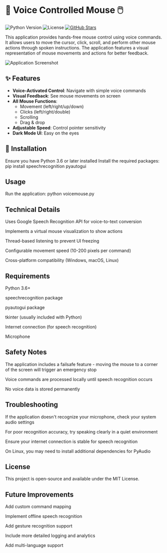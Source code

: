 # 🎤 Voice Controlled Mouse 🖱️

![Python Version](https://img.shields.io/badge/python-3.8+-blue.svg)
![License](https://img.shields.io/badge/license-MIT-green.svg)
[![GitHub Stars](https://img.shields.io/github/stars/Sabin2806/Project001?style=social)](https://github.com/Sabin2806/Project001)

This application provides hands-free mouse control using voice commands. It allows users to move the cursor, click, scroll, and perform other mouse actions through spoken instructions. The application features a visual representation of mouse movements and actions for better feedback.

![Application Screenshot](assets/interface.png)

## ✨ Features

- **Voice-Activated Control**: Navigate with simple voice commands
- **Visual Feedback**: See mouse movements on screen
- **All Mouse Functions**: 
  - Movement (left/right/up/down)
  - Clicks (left/right/double)
  - Scrolling
  - Drag & drop
- **Adjustable Speed**: Control pointer sensitivity
- **Dark Mode UI**: Easy on the eyes

## 🚀 Installation
Ensure you have Python 3.6 or later installed
Install the required packages:
pip install speechrecognition pyautogui
## Usage
Run the application:
python voicemouse.py
## Technical Details
  Uses Google Speech Recognition API for voice-to-text conversion

  Implements a virtual mouse visualization to show actions

  Thread-based listening to prevent UI freezing

  Configurable movement speed (10-200 pixels per command)

  Cross-platform compatibility (Windows, macOS, Linux)

## Requirements
Python 3.6+

speechrecognition package

pyautogui package

tkinter (usually included with Python)

Internet connection (for speech recognition)

Microphone

## Safety Notes
The application includes a failsafe feature - moving the mouse to a corner of the screen will trigger an emergency stop

Voice commands are processed locally until speech recognition occurs

No voice data is stored permanently

## Troubleshooting
If the application doesn't recognize your microphone, check your system audio settings

For poor recognition accuracy, try speaking clearly in a quiet environment

Ensure your internet connection is stable for speech recognition

On Linux, you may need to install additional dependencies for PyAudio

## License
This project is open-source and available under the MIT License.

## Future Improvements
Add custom command mapping

Implement offline speech recognition

Add gesture recognition support

Include more detailed logging and analytics

Add multi-language support

